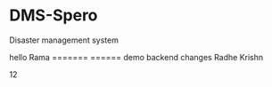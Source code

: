 # DMS-Spero
Disaster management system

hello Rama
======= ======
demo backend changes
Radhe Krishn

12
